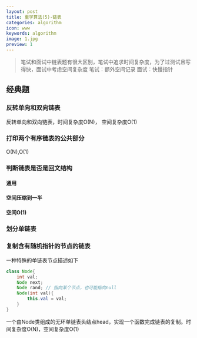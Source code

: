 ```yaml
---
layout: post
title: 重学算法(5)-链表
categories: algorithm
icon: www
keywords: algorithm
image: 1.jpg
preview: 1
---
```

>笔试和面试中链表题有很大区别，笔试中追求时间复杂度，为了过测试且写得快，面试中考虑空间复杂度
>笔试：额外空间记录
>面试：快慢指针
>

## 经典题
### 反转单向和双向链表
反转单向和双向链表，时间复杂度O(N)， 空间复杂度O(1)
### 打印两个有序链表的公共部分
O(N),O(1)
### 判断链表是否是回文结构
#### 通用
#### 空间压缩到一半
#### 空间O(1)
### 划分单链表
### 复制含有随机指针的节点的链表
一种特殊的单链表节点描述如下
```java
class Node{
	int val;
	Node next;
	Node rand; // 指向某个节点，也可能指向null
	Node(int val){
		this.val = val;
	}
}
```
一个由Node类组成的无环单链表头结点head，实现一个函数完成链表的复制。时间复杂度O(N)，空间复杂度O(1)
